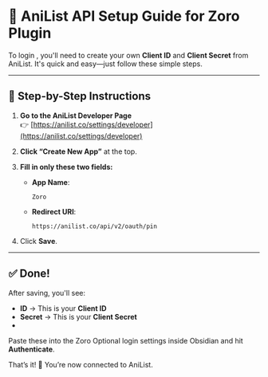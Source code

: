 # 🔐 AniList API Setup Guide for Zoro Plugin

To login , you'll need to create your own **Client ID** and **Client Secret** from AniList. It's quick and easy—just follow these simple steps.

---

## 📌 Step-by-Step Instructions

1. **Go to the AniList Developer Page**  
   👉 [https://anilist.co/settings/developer](https://anilist.co/settings/developer)

2. **Click “Create New App”** at the top.

3. **Fill in only these two fields:**

   - **App Name**:  
     ```
     Zoro
     ```

   - **Redirect URI**:  
     ```
     https://anilist.co/api/v2/oauth/pin
     ```

4. Click **Save**.

---

## ✅ Done!

After saving, you'll see:
- **ID** → This is your **Client ID**
- **Secret** → This is your **Client Secret**
- 
Paste these into the Zoro Optional login settings inside Obsidian and hit **Authenticate**.

That’s it! 🎉 You’re now connected to AniList.
